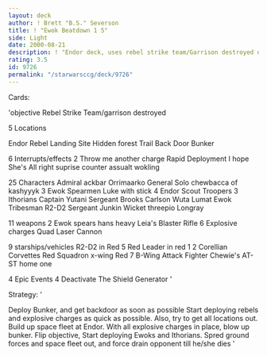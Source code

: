 ```yaml
---
layout: deck
author: ! Brett "B.S." Severson
title: ! "Ewok Beatdown 1 5"
side: Light
date: 2000-08-21
description: ! "Endor deck, uses rebel strike team/Garrison destroyed objective. Has better mains than versian 1.0 and a few other suprises thrown in."
rating: 3.5
id: 9726
permalink: "/starwarsccg/deck/9726"
---
```

Cards: 

'objective
Rebel Strike Team/garrison destroyed

5 Locations

Endor
Rebel Landing Site
Hidden forest Trail
Back Door
Bunker

6 Interrupts/effects
2 Throw me another charge
Rapid Deployment
I hope She's All right
suprise counter assualt
wokling

25 Characters
Admiral ackbar
Orrimaarko
General Solo
chewbacca of kashyyyk
3 Ewok Spearmen
Luke with stick
4 Endor Scout Troopers
3 Ithorians
Captain Yutani
Sergeant Brooks Carlson
Wuta
Lumat
Ewok Tribesman
R2-D2
Sergeant Junkin
Wicket
threepio
Longray


11 weapons
2 Ewok spears
hans heavy
Leia's Blaster Rifle
6 Explosive charges
Quad Laser Cannon

9 starships/vehicles
R2-D2 in Red 5
Red Leader in red 1
2 Corellian Corvettes
Red Squadron x-wing
Red 7
B-Wing Attack Fighter
Chewie's AT-ST
home one

4 Epic Events
4 Deactivate The Shield Generator
'

Strategy: '

Deploy Bunker, and get backdoor as soon as possible Start deploying rebels and explosive charges as quick as possible. Also, try to get all locations out. Build up space fleet at Endor. With all explosive charges in place, blow up bunker. Flip objective, Start deploying Ewoks and Ithorians. Spred ground forces and space fleet out, and force drain opponent till he/she dies '
